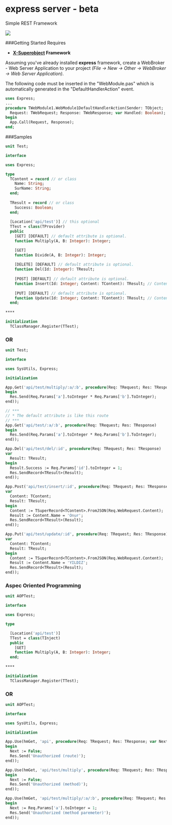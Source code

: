 


# express server - beta
Simple REST Framework 

[![](https://www.paypalobjects.com/en_US/i/btn/btn_donate_LG.gif)](https://www.paypal.com/cgi-bin/webscr?cmd=_s-xclick&hosted_button_id=X658UEM4KQ3YA)

###Getting Started
Requires
 - **[X-Superobject](https://github.com/onryldz/x-superobject) Framework**

Assuming you've already installed **express** framework, create a WebBroker - Web Server Application to your project *(File -> New -> Other -> WebBroker -> Web Server Application)*.

The following code must be inserted in the "WebModule.pas" which is automatically generated in the "DefaultHandlerAction" event.

```pascal
uses Express;
...
procedure TWebModule1.WebModule1DefaultHandlerAction(Sender: TObject;
  Request: TWebRequest; Response: TWebResponse; var Handled: Boolean);
begin
  App.Call(Request, Response);
end;
```

###Samples

```pascal
unit Test;

interface

uses Express;

type
  TContent = record // or class
    Name: String;
    SurName: String;
  end;
  
  TResult = record // or class
    Success: Boolean;
  end;
  
  [Location('api/test')] // this optional
  TTest = class(TProvider)
  public
    [GET] [DEFAULT] // default attribute is optional. 
    function Multiply(A, B: Integer): Integer;  

    [GET]
    function Divide(A, B: Integer): Integer; 
    
    [DELETE] [DEFAULT] // default attribute is optional.
    function Del(Id: Integer): TResult;
    
    [POST] [DEFAULT] // default attribute is optional.
    function Insert(Id: Integer; Content: TContent): TResult; // Content is optional
    
    [PUT] [DEFAULT] // default attribute is optional.
    function Update(Id: Integer; Content: TContent): TResult; // Content is Optional
  end;
  
****

initialization
  TClassManager.Register(TTest);  
```

### OR
```pascal
unit Test;

interface

uses SysUtils, Express;

initialization

App.Get('api/test/multiply/:a/:b', procedure(Req: TRequest; Res: TResponse)
begin
  Res.Send(Req.Params['a'].toInteger * Req.Params['b'].ToInteger);
end));

// ***
// * The default attribute is like this route
// ***
App.Get('api/test/:a/:b', procedure(Req: TRequest; Res: TResponse)
begin
  Res.Send(Req.Params['a'].toInteger * Req.Params['b'].ToInteger);
end));

App.Del('api/test/del/:id', procedure(Req: TRequest; Res: TResponse) 
var
  Result: TResult;
begin
  Result.Success := Req.Params['id'].toInteger = 1;
  Res.SendRecord<TResult>(Result);
end));

App.Post('api/test/insert/:id', procedure(Req: TRequest; Res: TResponse) 
var
  Content: TContent;
  Result: TResult;
begin
  Content := TSuperRecord<TContent>.FromJSON(Req.WebRequest.Content);
  Result := Content.Name = 'Onur';
  Res.SendRecord<TResult>(Result);
end));

App.Put('api/test/update/:id', procedure(Req: TRequest; Res: TResponse) 
var
  Content: TContent;
  Result: TResult;
begin
  Content := TSuperRecord<TContent>.FromJSON(Req.WebRequest.Content);
  Result := Content.Name = 'YILDIZ';
  Res.SendRecord<TResult>(Result);
end));

```

### Aspec Oriented Programming

```pascal
unit AOPTest;

interface

uses Express;

type

  [Location('api/test')]
  TTest = class(TInject)
  public
    [GET]
    function Multiply(A, B: Integer): Integer;
  end;
  
****

initialization
  TClassManager.Register(TTest);  
```

### OR

```pascal
unit AOPTest;

interface

uses SysUtils, Express;

initialization

App.Use(hmGet, 'api', procedure(Req: TRequest; Res: TResponse; var Next: Boolean)
begin
  Next := False;
  Res.Send('Unauthorized (route)');
end));

App.Use(hmGet, 'api/test/multiply', procedure(Req: TRequest; Res: TResponse; var Next: Boolean)
begin
  Next := False;
  Res.Send('Unauthorized (method)');
end));

App.Use(hmGet, 'api/test/multiply/:a/:b', procedure(Req: TRequest; Res: TResponse; var Next: Boolean)
begin
  Next := Req.Params['a'].toInteger = 1;
  Res.Send('Unauthorized (method paremeter)');
end));

```
